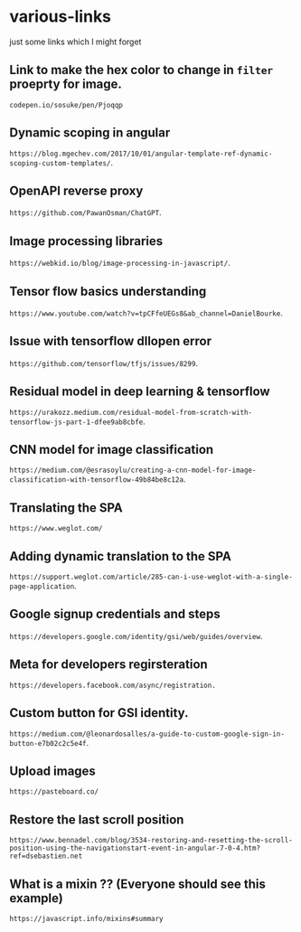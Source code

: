 # various-links
just some links which I might forget

## Link to make the hex color to change in `filter` proeprty for image.
`codepen.io/sosuke/pen/Pjoqqp`

## Dynamic scoping in angular 
`https://blog.mgechev.com/2017/10/01/angular-template-ref-dynamic-scoping-custom-templates/`.

## OpenAPI reverse proxy
`https://github.com/PawanOsman/ChatGPT`.

## Image processing libraries
`https://webkid.io/blog/image-processing-in-javascript/`.

## Tensor flow basics understanding
`https://www.youtube.com/watch?v=tpCFfeUEGs8&ab_channel=DanielBourke`.

## Issue with tensorflow **dllopen** error
`https://github.com/tensorflow/tfjs/issues/8299`.

## Residual model in deep learning & tensorflow
`https://urakozz.medium.com/residual-model-from-scratch-with-tensorflow-js-part-1-dfee9ab8cbfe`.

## CNN model for image classification
`https://medium.com/@esrasoylu/creating-a-cnn-model-for-image-classification-with-tensorflow-49b84be8c12a`.


## Translating the SPA
`https://www.weglot.com/`

## Adding dynamic translation to the SPA
`https://support.weglot.com/article/285-can-i-use-weglot-with-a-single-page-application`.

## Google signup credentials and steps
`https://developers.google.com/identity/gsi/web/guides/overview`.

## Meta for developers regirsteration
`https://developers.facebook.com/async/registration.`

## Custom button for GSI identity.
`https://medium.com/@leonardosalles/a-guide-to-custom-google-sign-in-button-e7b02c2c5e4f`.

## Upload images
`https://pasteboard.co/`

## Restore the last scroll position
`https://www.bennadel.com/blog/3534-restoring-and-resetting-the-scroll-position-using-the-navigationstart-event-in-angular-7-0-4.htm?ref=dsebastien.net`

## What is a mixin ?? (Everyone should see this example)
`https://javascript.info/mixins#summary`
